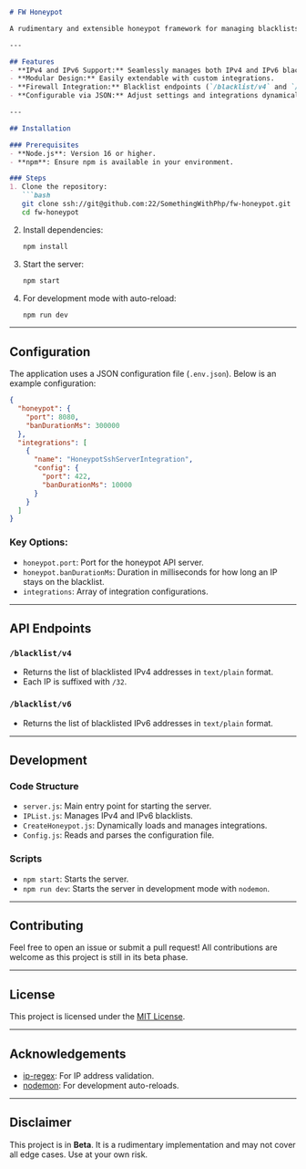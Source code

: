 ```markdown
# FW Honeypot

A rudimentary and extensible honeypot framework for managing blacklists, IP blocking, and integration with firewalls. (Beta)

---

## Features
- **IPv4 and IPv6 Support:** Seamlessly manages both IPv4 and IPv6 blacklists.
- **Modular Design:** Easily extendable with custom integrations.
- **Firewall Integration:** Blacklist endpoints (`/blacklist/v4` and `/blacklist/v6`) can be directly used by firewall plugins.
- **Configurable via JSON:** Adjust settings and integrations dynamically.

---

## Installation

### Prerequisites
- **Node.js**: Version 16 or higher.
- **npm**: Ensure npm is available in your environment.

### Steps
1. Clone the repository:
   ```bash
   git clone ssh://git@github.com:22/SomethingWithPhp/fw-honeypot.git
   cd fw-honeypot
   ```

2. Install dependencies:
   ```bash
   npm install
   ```

3. Start the server:
   ```bash
   npm start
   ```

4. For development mode with auto-reload:
   ```bash
   npm run dev
   ```

---

## Configuration

The application uses a JSON configuration file (`.env.json`). Below is an example configuration:

```json
{
  "honeypot": {
    "port": 8080,
    "banDurationMs": 300000
  },
  "integrations": [
    {
      "name": "HoneypotSshServerIntegration",
      "config": {
        "port": 422,
        "banDurationMs": 10000
      }
    }
  ]
}
```

### Key Options:
- `honeypot.port`: Port for the honeypot API server.
- `honeypot.banDurationMs`: Duration in milliseconds for how long an IP stays on the blacklist.
- `integrations`: Array of integration configurations.

---

## API Endpoints

### `/blacklist/v4`
- Returns the list of blacklisted IPv4 addresses in `text/plain` format.
- Each IP is suffixed with `/32`.

### `/blacklist/v6`
- Returns the list of blacklisted IPv6 addresses in `text/plain` format.

---

## Development

### Code Structure
- `server.js`: Main entry point for starting the server.
- `IPList.js`: Manages IPv4 and IPv6 blacklists.
- `CreateHoneypot.js`: Dynamically loads and manages integrations.
- `Config.js`: Reads and parses the configuration file.

### Scripts
- `npm start`: Starts the server.
- `npm run dev`: Starts the server in development mode with `nodemon`.

---

## Contributing
Feel free to open an issue or submit a pull request! All contributions are welcome as this project is still in its beta phase.

---

## License
This project is licensed under the [MIT License](./LICENSE).

---

## Acknowledgements
- [ip-regex](https://www.npmjs.com/package/ip-regex): For IP address validation.
- [nodemon](https://www.npmjs.com/package/nodemon): For development auto-reloads.

---

## Disclaimer
This project is in **Beta**. It is a rudimentary implementation and may not cover all edge cases. Use at your own risk.
```
